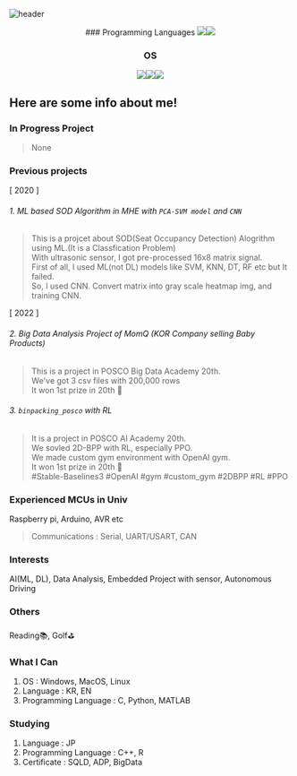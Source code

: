 
![header](https://capsule-render.vercel.app/api?type=waving&color=auto&height=300&section=header&text=Hi%20there!&fontSize=90)
<div align="center">
  ### Programming Languages
 <img src="https://img.shields.io/badge/C-A8B9CC?style=for-the-badge&logo=C&logoColor=blue"><img src="https://img.shields.io/badge/Python-3776AB?style=for-the-badge&logo=Python&logoColor=white">

 ### OS
 <img src="https://img.shields.io/badge/Linux-FCC624?style=for-the-badge&logo=&logoColor=yellow"><img src="https://img.shields.io/badge/MacOS-000000?style=for-the-badge&logo=&logoColor=lightgrey"><img src="https://img.shields.io/badge/Windows-0078D6?style=for-the-badge&logo=&logoColor=orange">
</div>

Here are some info about me!
---

### In Progress Project
> None

### Previous projects
[ 2020 ]
###### 1. ML based SOD Algorithm in MHE with `PCA-SVM model` and `CNN`
 > This is a projcet about SOD(Seat Occupancy Detection) Alogrithm using ML.(It is a Classfication Problem)<br>
 > With ultrasonic sensor, I got pre-processed 16x8 matrix signal.<br>
 > First of all, I used ML(not DL) models like SVM, KNN, DT, RF etc but It failed.<br>
 > So, I used CNN. Convert matrix into gray scale heatmap img, and training CNN.

[ 2022 ]
###### 2. Big Data Analysis Project of MomQ (KOR Company selling Baby Products)
 > This is a project in POSCO Big Data Academy 20th.<br>
 > We've got 3 csv files with 200,000 rows<br>
 > It won 1st prize in 20th 🥇

###### 3. `binpacking_posco` with RL
> It is a project in POSCO AI Academy 20th.<br>
> We sovled 2D-BPP with RL, especially PPO. <br>
> We made custom gym environment with OpenAI gym. <br>
> It won 1st prize in 20th 🥇 <br>
> #Stable-Baselines3 #OpenAI #gym #custom_gym #2DBPP #RL #PPO

### Experienced MCUs in Univ
Raspberry pi, Arduino, AVR etc
> Communications : Serial, UART/USART, CAN

### Interests
AI(ML, DL), Data Analysis, Embedded Project with sensor, Autonomous Driving
### Others
Reading📚, Golf⛳

### What I Can
1. OS : Windows, MacOS, Linux
2. Language : KR, EN
3. Programming Language : C, Python, MATLAB

### Studying
1. Language : JP
2. Programming Language : C++, R
3. Certificate : SQLD, ADP, BigData
